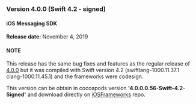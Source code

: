 ### Version 4.0.0 (Swift 4.2 - signed)
#### iOS Messaging SDK
**Release date:** November 4, 2019


#### NOTE
This release has the same bug fixes and features as the regular release of [4.0.0](mobile-app-messaging-sdk-for-ios-all-releases-regular-releases.html#ios-messaging-sdk---version-400) but it was compiled with Swift version 4.2 (swiftlang-1000.11.37.1 clang-1000.11.45.1) and the frameworks were codesign.

This version can be obtain in cocoapods version **'4.0.0.0.56-Swift-4.2-Signed'** and download directly on [iOSFrameworks](https://github.com/LivePersonInc/iOSFrameworks/tree/4.0.0.0.56-Swift-4.2-Signed) repo.